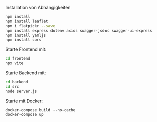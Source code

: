 Installation von Abhängigkeiten
```bash
npm install
npm install leaflet
npm i flatpickr --save
npm install express dotenv axios swagger-jsdoc swagger-ui-express
npm install yamljs
npm install cors
```

Starte Frontend mit:
```bash
cd frontend
npx vite
```
Starte Backend mit:
```bash
cd backend
cd src
node server.js
```

Starte mit Docker:
```
docker-compose build --no-cache
docker-compose up
```

